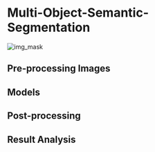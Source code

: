 # Multi-Object-Semantic-Segmentation

![img_mask](https://user-images.githubusercontent.com/48243487/178134605-5ad3dcfd-fabe-40f8-b654-49ed43f70586.JPG)

## Pre-processing Images
## Models
## Post-processing
## Result Analysis

